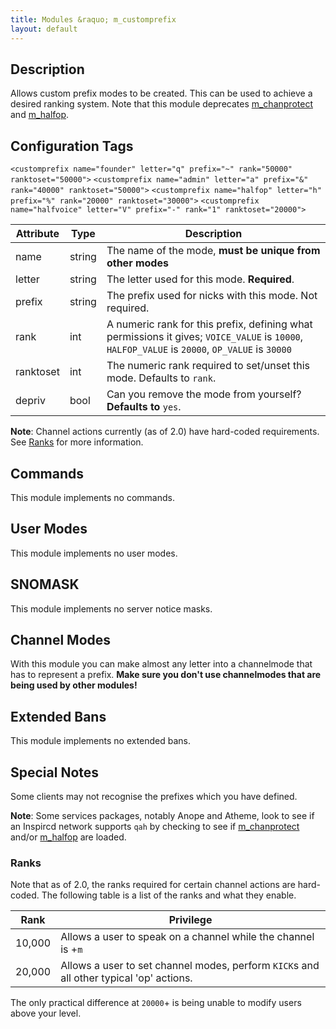 ```yaml
---
title: Modules &raquo; m_customprefix
layout: default
---
```


## Description

Allows custom prefix modes to be created. This can be used to achieve a desired ranking system. Note that this 
module deprecates [m_chanprotect](chanprotect.md) and [m_halfop](halfop.md).

## Configuration Tags

`<customprefix name="founder" letter="q" prefix="~" rank="50000" ranktoset="50000">`
`<customprefix name="admin" letter="a" prefix="&" rank="40000" ranktoset="50000">`
`<customprefix name="halfop" letter="h" prefix="%" rank="20000" ranktoset="30000">`
`<customprefix name="halfvoice" letter="V" prefix="-" rank="1" ranktoset="20000">`

Attribute | Type | Description
--------- | ---- | -----------
name | string | The name of the mode, **must be unique from other modes**
letter | string | The letter used for this mode. **Required**.
prefix | string | The prefix used for nicks with this mode. Not required.
rank | int | A numeric rank for this prefix, defining what permissions it gives; `VOICE_VALUE` is `10000`, `HALFOP_VALUE` is `20000`, `OP_VALUE` is `30000`
ranktoset | int | The numeric rank required to set/unset this mode. Defaults to `rank`.
depriv | bool |  Can you remove the mode from yourself? **Defaults to** `yes`. 

**Note**: Channel actions currently (as of 2.0) have hard-coded requirements. See [Ranks](customprefix.md#ranks) for
more information.

## Commands

This module implements no commands.

## User Modes

This module implements no user modes.

## SNOMASK

This module implements no server notice masks.

## Channel Modes

With this module you can make almost any letter into a channelmode that has to represent a prefix. **Make sure you 
don't use channelmodes that are being used by other modules!**

## Extended Bans

This module implements no extended bans.

## Special Notes

Some clients may not recognise the prefixes which you have defined.

**Note**: Some services packages, notably Anope and Atheme, look to see if an Inspircd network supports `qah` by 
checking to see if [m_chanprotect](chanprotect.md) and/or [m_halfop](halfop.md) are loaded. 

### Ranks

Note that as of 2.0, the ranks required for certain channel actions are hard-coded. The following table is a list
of the ranks and what they enable.

Rank | Privilege
---- | ---------
10,000 | Allows a user to speak on a channel while the channel is +`m`
20,000 | Allows a user to set channel modes, perform `KICK`s and all other typical 'op' actions.

The only practical difference at `20000`+ is being unable to modify users above your level.
